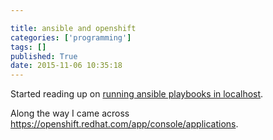 ```yaml
---

title: ansible and openshift
categories: ['programming']
tags: []
published: True
date: 2015-11-06 10:35:18
---
```


Started reading up on [running ansible playbooks in localhost](http://ansible.pickle.io/post/86598332429/running-ansible-playbook-in-localhost).

Along the way I came across https://openshift.redhat.com/app/console/applications.
